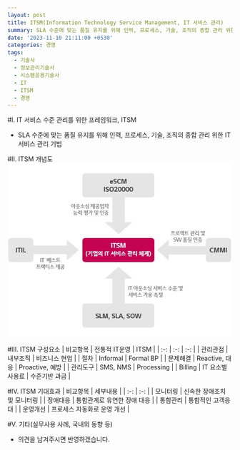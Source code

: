 ```yaml
---
layout: post
title: ITSM(Information Technology Service Management, IT 서비스 관리)
summary: SLA 수준에 맞는 품질 유지를 위해 인력, 프로세스, 기술, 조직의 종합 관리 위한 IT 서비스 관리 기법
date: '2023-11-10 21:11:00 +0530'
categories: 경영
tags:
  - 기술사
  - 정보관리기술사
  - 시스템응용기술사
  - IT
  - ITSM
  - 경영
---
```


#I. IT 서비스 수준 관리를 위한 프레임워크, ITSM
 - SLA 수준에 맞는 품질 유지를 위해 인력, 프로세스, 기술, 조직의 종합 관리 위한 IT 서비스 관리 기법

#II. ITSM 개념도
![샘플이미지](/assets/2023-11-10-ITSM01.webp "출처:https://itwiki.kr/w/ITSM")

#III. ITSM 구성요소
| 비교항목 | 전통적 IT운영 | ITSM |
| :-: | :-: | :-: |
| 관리관점 | 내부조직 | 비즈니스 현업 |
| 절차 | Informal | Formal BP |
| 문제해결 | Reactive, 대응 | Proactive, 예방 |
| 관리도구 | SMS, NMS | Processing |
| Billing | IT 요소별 사용료 | 수준기반 과금 |

#IV. ITSM 기대효과
| 비교항목 | 세부내용 |
| :-: | :-: |
| 모니터링 | 신속한 장애조치 및 모니터링 |
| 장애대응 | 통합관계로 유연한 장애 대응 |
| 통합관리 | 통합적인 고객응대 |
| 운영개선 | 프로세스 자동화로 운영 개선 |

#V. 기타(실무사용 사례, 국내외 동향 등)
- 의견을 남겨주시면 반영하겠습니다.